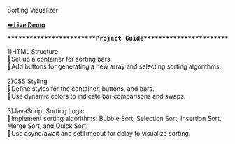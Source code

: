 Sorting Visualizer</br></br>
<a href="https://github.com/Soumyaqwe/Sorting-Visualizer/settings/pages" rel="nofollow"><strong>➥ Live Demo</strong></a>
</br>
<pre><b>************************Project Guide********************************</b></pre>
1)HTML Structure</br>
  🔸Set up a container for sorting bars.</br>
  🔸Add buttons for generating a new array and selecting sorting algorithms.</br></br>
2)CSS Styling</br>
  🔸Define styles for the container, buttons, and bars.</br>
  🔸Use dynamic colors to indicate bar comparisons and swaps.</br></br>
3)JavaScript Sorting Logic</br>
  🔸Implement sorting algorithms: Bubble Sort, Selection Sort, Insertion Sort, Merge Sort, and Quick Sort.</br>
  🔸Use async/await and setTimeout for delay to visualize sorting.
